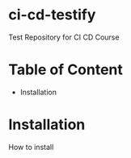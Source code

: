 # ci-cd-testify
Test Repository for CI CD Course

# Table of Content

- Installation

# Installation

How to install